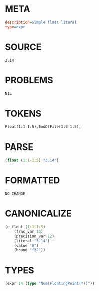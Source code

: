 # META
~~~ini
description=Simple float literal
type=expr
~~~
# SOURCE
~~~roc
3.14
~~~
# PROBLEMS
~~~txt
NIL
~~~
# TOKENS
~~~zig
Float(1:1-1:5),EndOfFile(1:5-1:5),
~~~
# PARSE
~~~clojure
(float (1:1-1:5) "3.14")
~~~
# FORMATTED
~~~roc
NO CHANGE
~~~
# CANONICALIZE
~~~clojure
(e_float (1:1-1:5)
	(frac_var 13)
	(precision_var 12)
	(literal "3.14")
	(value "0")
	(bound "f32"))
~~~
# TYPES
~~~clojure
(expr 14 (type "Num(FloatingPoint(*))"))
~~~